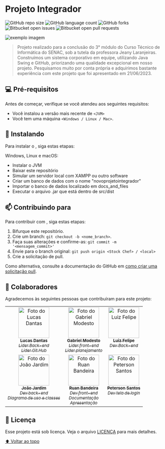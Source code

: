 # Projeto Integrador

<!---Esses são exemplos. Veja https://shields.io para outras pessoas ou para personalizar este conjunto de escudos. Você pode querer incluir dependências, status do projeto e informações de licença aqui--->

![GitHub repo size](https://img.shields.io/github/repo-size/lucassdantas/projetointegrador?style=for-the-badge)
![GitHub language count](https://img.shields.io/github/languages/count/lucassdantas/projetointegrador?style=for-the-badge)
![GitHub forks](https://img.shields.io/github/forks/lucassdantas/projetointegrador?style=for-the-badge)
![Bitbucket open issues](https://img.shields.io/bitbucket/issues/lucassdantas/projetointegrador?style=for-the-badge)
![Bitbucket open pull requests](https://img.shields.io/bitbucket/pr-raw/lucassdantas/projetointegrador?style=for-the-badge)

<img src="exemplo-image.png" alt="exemplo imagem">


> Projeto realizado para a conclusão do 3° módulo do Curso Técnico de Informática do SENAC, sob a tutela da professora Jeany Laranjeiras.
Construímos um sistema corporativo em equipe, utilizando Java Swing e GitHub, priorizando uma qualidade excepcional em nosso projeto. 
Pesquisamos muito por conta própria e adquirimos bastante experiência com este projeto que foi apresentado em 21/06/2023.


## 💻 Pré-requisitos

Antes de começar, verifique se você atendeu aos seguintes requisitos:
<!---Estes são apenas requisitos de exemplo. Adicionar, duplicar ou remover conforme necessário--->
* Você instalou a versão mais recente de `<JVM>`
* Você tem uma máquina `<Windows / Linux / Mac>`. 

## 🚀 Instalando <Stock Chef>

Para instalar o <Stock Chef>, siga estas etapas:

Windows, Linux e macOS:
<ul>
  <li>Instalar o JVM</li> 
  <li>Baixar este repositório</li> 
  <li>Simular um servidor local com XAMPP ou outro software</li> 
  <li>Criar um banco de dados com o nome "novoprojetointegrador"</li> 
  <li>Importar o banco de dados localizado em docs_and_files</li> 
  <li>Executar o arquivo .jar que está dentro de src/dist</li> 
</ul>

## 📫 Contribuindo para <Stock Chef>
<!---Se o seu README for longo ou se você tiver algum processo ou etapas específicas que deseja que os contribuidores sigam, considere a criação de um arquivo CONTRIBUTING.md separado--->
Para contribuir com <Stock Chef>, siga estas etapas:

1. Bifurque este repositório.
2. Crie um branch: `git checkout -b <nome_branch>`.
3. Faça suas alterações e confirme-as: `git commit -m '<mensagem_commit>'`
4. Envie para o branch original: `git push origin <Stock Chef> / <local>`
5. Crie a solicitação de pull.

Como alternativa, consulte a documentação do GitHub em [como criar uma solicitação pull](https://help.github.com/en/github/collaborating-with-issues-and-pull-requests/creating-a-pull-request).

## 🤝 Colaboradores

Agradecemos às seguintes pessoas que contribuíram para este projeto:

<table>
  <tr>
    <td valign="top" align="center">
      <a href="https://github.com/lucassdantas">
        <img src="https://avatars.githubusercontent.com/u/95001459?v=4" width="100px;" alt="Foto do Lucas Dantas"/><br>
        <sub>
            <b>Lucas Dantas</b>
            <br>
            <i>Lider Back-end</i>
            <br>
            <i>Lider Git Hub</i>
        </sub>
      </a>
    </td>
    <td valign="top" align="center">
      <a href="https://github.com/GabrielModesto-O">
        <img src="https://avatars.githubusercontent.com/u/122651099?v=4" width="100px;" alt="Foto do Gabriel Modesto"/><br>
        <sub>
          <b>Gabriel Modesto</b>
          <br>
          <i>Lider front-end</i>
          <br>
          <i>Lider planejamento</i>
        </sub>
      </a>
    </td>
    <td valign="top" align="center">
      <a href="https://github.com/Lipee221">
        <img src="https://avatars.githubusercontent.com/u/115747668?v=4" width="100px;" alt="Foto do Luiz Felipe"/><br>
        <sub>
          <b>Luiz Felipe</b>
          <br>
          <i>Dev Back-end</i>
        </sub>
      </a>
    </td>
  </tr>
  <tr>
    <td valign="top" align="center">
      <a href="https://github.com/JoaoVitorTRJ">
        <img src="https://avatars.githubusercontent.com/u/134016319?v=4" width="100px;" alt="Foto do João Jardim"/><br>
        <sub>
          <b>João Jardim</b>
          <br>
          <i>Dev back-end</i>
          <br>
          <i>Diagrama de uso e classes</i>
        </sub>
      </a>
    </td>
    <td valign="top" align="center">
      <a href="https://github.com/EoPontax">
        <img src="https://avatars.githubusercontent.com/u/122834167?v=4" width="100px;" alt="Foto do Ruan Bandeira"/><br>
        <sub>
          <b>Ruan Bandeira</b>
          <br>
          <i>Dev front-end</i>
          <br>
          <i>Documentação</i>
          <br>
          <i>Apresentação</i>
        </sub>
      </a>
    </td>
    <td valign="top" align="center">
      <a href="https://github.com/Peterson-santos">
        <img src="https://avatars.githubusercontent.com/u/119008951?v=4" width="100px;" alt="Foto do Peterson Santos"/><br>
        <sub>
          <b>Peterson Santos</b>
          <br>
          <i>Dev tela de login</i>
        </sub>
      </a>
    </td>
  </tr>
</table>

## 📝 Licença

Esse projeto está sob licença. Veja o arquivo [LICENÇA](LICENSE.md) para mais detalhes.

[⬆ Voltar ao topo](#projetointegrador)<br>
